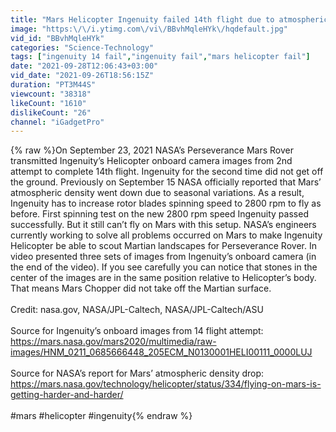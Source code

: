 ```yaml
---
title: "Mars Helicopter Ingenuity failed 14th flight due to atmospheric density drop"
image: "https:\/\/i.ytimg.com\/vi\/BBvhMqleHYk\/hqdefault.jpg"
vid_id: "BBvhMqleHYk"
categories: "Science-Technology"
tags: ["ingenuity 14 fail","ingenuity fail","mars helicopter fail"]
date: "2021-09-28T12:06:43+03:00"
vid_date: "2021-09-26T18:56:15Z"
duration: "PT3M44S"
viewcount: "38318"
likeCount: "1610"
dislikeCount: "26"
channel: "iGadgetPro"
---
```

{% raw %}On September 23, 2021 NASA’s Perseverance Mars Rover transmitted Ingenuity’s Helicopter onboard camera images from 2nd attempt to complete 14th flight. Ingenuity for the second time did not get off the ground. Previously on September 15 NASA officially reported that Mars’ atmospheric density went down due to seasonal variations. As a result, Ingenuity has to increase rotor blades spinning speed to 2800 rpm to fly as before. First spinning test on the new 2800 rpm speed Ingenuity passed successfully. But it still can’t fly on Mars with this setup. NASA’s engineers currently working to solve all problems occurred on Mars to make Ingenuity Helicopter be able to scout Martian landscapes for Perseverance Rover. In video presented three sets of images from Ingenuity’s onboard camera (in the end of the video). If you see carefully you can notice that stones in the center of the images are in the same position relative to Helicopter’s body. That means Mars Chopper did not take off the Martian surface.   <br /><br />Credit: nasa.gov, NASA/JPL-Caltech, NASA/JPL-Caltech/ASU<br /><br />Source for Ingenuity’s onboard images from 14 flight attempt: <a rel="nofollow" target="blank" href="https://mars.nasa.gov/mars2020/multimedia/raw-images/HNM_0211_0685666448_205ECM_N0130001HELI00111_0000LUJ">https://mars.nasa.gov/mars2020/multimedia/raw-images/HNM_0211_0685666448_205ECM_N0130001HELI00111_0000LUJ</a><br /><br />Source for NASA’s report for Mars’ atmospheric density drop: <a rel="nofollow" target="blank" href="https://mars.nasa.gov/technology/helicopter/status/334/flying-on-mars-is-getting-harder-and-harder/">https://mars.nasa.gov/technology/helicopter/status/334/flying-on-mars-is-getting-harder-and-harder/</a><br /><br />#mars #helicopter #ingenuity{% endraw %}
